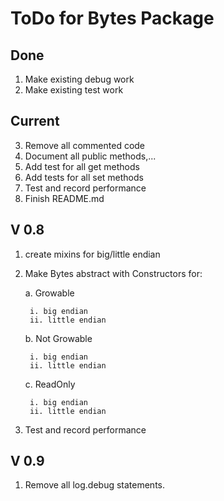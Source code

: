 # ToDo for Bytes Package

## Done

1. Make existing debug work
1. Make existing test work

## Current

3. Remove all commented code
4. Document all public methods,...
1. Add test for all get methods
1. Add tests for all set methods
5. Test and record performance
1. Finish README.md


## V 0.8

1. create mixins for big/little endian
2. Make Bytes abstract with Constructors for:

    a. Growable
      
        i. big endian
        ii. little endian
    
    b. Not Growable
    
        i. big endian
        ii. little endian
   
    c. ReadOnly

        i. big endian
        ii. little endian
        
5. Test and record performance

## V 0.9

1. Remove all log.debug statements.
